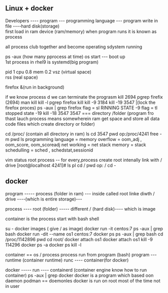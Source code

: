 ## Linux + docker


Developers ---- program --- programming language --- program write in file ----hard disk(storage)    
first load in ram device (ram/memory)
when program runs it is known as process



all process club together and become operating sdystem running

ps -aux (how many pprocess at time)
os start --- boot up  
1st process in rhel9 is systemd(big program)
 
pid 1
cpu 0.8
mem 0.2
vsz (virtual space)  
rss (real space)

firefox &(run in background)

if we know process d we can terminate the prograsm
kill 2694
pgrep firefix (2694)
man kill
kill -l
pgrep firefox
kill
kill -9 3184 
kill -19 3547 |(lock the firefox proces)
ps -aux | grep firefox
flag = sl RINNING STATE -9
flag = tl stopped state -19
kill -18 3547
3547 === directory /folder (program fro  thast lauch process means somewherein ram get space and store all data code files which create directory or folder)

cd /proc/ (contain all directory in ram)
ls
cd 3547
pwd op:/proc/4241
free -m
pwd
ls
programming language = memory overflow = oom_adj , oom_score, oom_scoreadj 
net working = net
stack memory = stack
schedulling = sched , schedstat,sessionid

vim status
root
process  -- for every,process create root intenally link with / drive
[root@localhost 4241]# ls pl
cd /
pwd op: /
cd -

## docker

program ----- process (folder in ram) --- inside called root linke diwth / drive ----(which is entire storage)--- 

process ---- root (folder) ----- different / (hard disk)---- which is image 

container is the process
start with bash shell


su - 
docker images ( give / as image)
docker run  -it centos:7
ps -aux | grep bash
docker run -dit --name os1 centos:7
docker ps
ps -aux | grep bash
cd /proc/1142896
pwd
cd root/
docker attach os1
docker attach os1
kill -9 114296
docker ps -a
docker ps
kill -l



container == os / process
process run from program (bash)
program --- runtime (container runtime) runc ---- container(for docker)

docker ----- run ---- containerd (container engine know how to run container)
ps -aux | grep docker
docker is a program which based oon daemon
podman == doemonles
docker is run on root most of the time not in user



